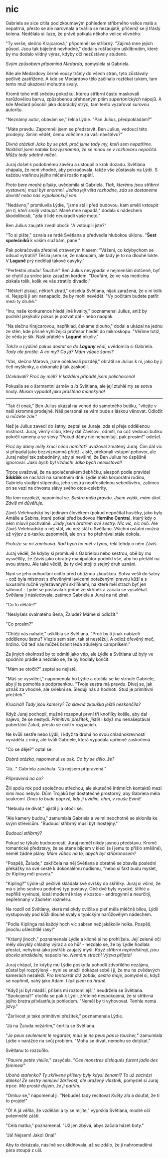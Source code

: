 # nic

Gabriela se sice cítila pod zkoumavým pohledem stříbrného velice malá a nepatrná, přesto se ale narovnala a tvářila se nezaujatě, přičemž se jí třásly kolena. Nedělala si iluze, že právě potkala někoho velice vlivného.

"Ty verše, slečno Krajcarová," připomněl se stříbrný. "Zajímá mne jejich původ. Jsou tak báječně nevhodné," dodal s rošťáckým ušklíbnutím, které by mu dodalo vlídný výraz, kdyby oči nezůstávaly studené.

*Svým způsobem připomíná Medarda,* pomyslela si Gabriela. 

Kde ale Medardovy černé vousy trčely do všech stran, tyto zůstávaly pečlivě zastřižené. A kde se Medardovo tělo začínalo roztékat tukem, tam tento muž ukazoval mohutné svaly. 

Kromě toho měl snědou pokožku, kterou stříbrní často maskovali narůžovělou barvu, způsobenou přehnaným pitím *supertonických* nápojů. A kde Medard působil jako dobrácký strýc, tam tento vyzařoval surovou autoritu.

"Neznámý autor, obávám se," řekla Lýdie. "Pan Julius, předpokládám?"

"Máte pravdu. Zapomněl jsem se představit. Ben Julius, vedoucí této prodejny. Smím vědět, čemu vděčíme za vaši návštěvu?"

*Divná otázka! Jako by se ptal, proč jsme tady my, kteří sem nepatříme. Naštěstí jsem natolik bezvýznamná, že se mnou se v rozhovoru nepočítá. Můžu tedy udatně mlčet.*

Juraj došel k podobnému závěru a ustoupil o krok dozadu. Světlana chápala, že není vhodné, aby pokračovala, takže vše zůstávalo na Lýdii. S každou vteřinou jejího mlčení rostlo napětí.

*Proto bere modré pilulky,* uvědomila si Gabriela. *Tlak, kterému jsou stříbrní vystavení, musí být enormní. Jedna její věta rozhodne, zda se dostaneme dovnitř nebo nás vypoklonkují ven.*

"Nedávno," promluvila Lýdie, "jsme stáli před budovou, kam směli *vstoupit jen ti, kteří smějí vstoupit*. Maně mne napadá," dodala s nádechem škodolibosti, "zda ti lidé neukradli vaše moto."

Ben Julius zaujatě zvedl obočí: "A vstoupili jste?"

"To si pište," ozvala se hrdě Světlana a předvedla hlubokou úklonu. "**Šest společníků** k vaším službám, pane." 

Pak pokračovala zřetelně otráveným hlasem: "Vážení, co kdybychom se odsud vytratili? Těšila jsem se, že nakoupím, ale tady je to na dlouhé lokte. V **Laguně** prý nedělají takové cavyky."

"Perfektní *etuda!* *Touché!*" Ben Julius nevypadal v nejmenším dotčeně, byť se chytil za srdce jako zasažen kordem. "Doufám, že ve vás medicína získala tolik, kolik ve vás ztratilo divadlo."

"Někteří získají, někteří ztratí," odsekla Světlana, nijak zaražená, že o ní tolik ví. Nejspíš ji ani nenapadlo, že by mohl nevědět. "Vy počítám budete patřit mezi ty druhé."

"Inu, naše konkurence hledá jiné kvality," poznamenal Julius, aniž by podnikl jakýkoliv pokus je pozvat dál - nebo naopak. 

"Na slečnu Krajcarovou, například, čekáme dlouho," dodal a ukázal na jednu ze stěn, kde přísně vyhlížející profesor hleděl do mikroskopu. "Věříme totiž, že věda je šik. Naši přátelé v **Laguně** nikoliv."

*Takže o Lýdiině pokus dostat se do **Laguny** vědí,* uvědomila si Gabriela. *Tady ale prošla. A co my? Co já? Mám vůbec šanci?*

"Vás, slečno Márová, jsme očekávali později," obrátil se Julius k ní, jako by jí četl myšlenky, a dokonale ji tak zaskočil.

*Očekávali? Proč by měli? V každém případě jsem polichocená!*

Pokusila se o šarmantní úsměv *a la* Světlana, ale její ztuhlé rty se sotva hnuly. *Musím vypadat jako praštěná manekýna!*

******

"Tak či onak," Ben Julius ukázal na vchod do samotného butiku, "vítejte v naší skromné prodejně. Náš personál se vám bude s láskou věnovat. Odložit si můžete zde." 

Než je Julius zavedl do šatny, zeptal se Juraje, zda si přeje oddělenou místnost. Juraj, věrný slibu, který dal Závišovi, odmítl, na což vedoucí butiku pokrčil rameny a se slovy "Pokud dámy nic nenamítají, pak prosím!" odešel.

*Proč by dámy měly kruci něco namítat?* uvažoval zmatený Juraj. Čím dál víc si připadal jako bezvýznamná přítěž. Jistě, překonali vstupní pohovor, ale Juraj nebyl tak zabedněný, aby si nevšiml, že Ben Julius ho úspěšně ignoroval. *Jako bych byl vzduch! Jako bych neexistoval!*

Trpce uvažoval, že na společenském žebříčku, alespoň podle pravidel **Šik&Šik** se nachází na samotném dně. Lýdie měla korporátní rodinu, Gabriela studijní stipendia, jeho sestra neotřesitelnou sebedůvěru, zatímco on se vezl na chvostu slávy svého otce-celebrity.

*Na tom nezáleží,* napomínal se. *Sestra měla pravdu. Jsem voják, mám úkol. Záviš mi důvěřuje.*

Záviš Velehradský byl jediným člověkem (pokud nepočítal husičky, jako byly Amálie a Sabina, které potkal před budovou **Herního Centra**), který kdy o něm mluvil pochvalně. *Jindy jsem bratrem své sestry. Nic víc, nic míň.* Ale Záviš Velehradský o něj stál, víc než stál o Světlanu. Všichni ostatní možná už výjev z e-taxíku zapomněli, ale on si ho přehrával stále dokola. 

*Protože se mi zamlouvá. Rád bych ho měl v týmu,* řekl tehdy o něm Záviš.

Juraj věděl, že kdyby si promluvil s Gabrielou nebo sestrou, obě by mu vysvětlily, že Záviš jako obratný manipulátor podnikl vše, aby ho přetáhl na svou stranu. Ale také věděl, že ty dvě stojí o stejný druh uznání.

Nyní se jeho odhodlání ocitlo před obtížnou zkouškou. Sotva vešli do šatny - což byla místnost s dřevěnými lavicemi potaženými pravou kůží a s luxusními ručně vyřezávanými skříňkami, na které měl strach byť jen sáhnout - Lýdie se postavila k jedné ze skříněk a začala se vysvlékat. Světlana ji následovala, zatímco Gabriela a Juraj na ně zírali.

"Co to děláte?"

"Neslyšels svalnatého Bena, Žalude? Máme si odložit."

"Co prosím?"

"Chtějí nás nahaté," ušklíbla se Světlana. "Proč by ti jinak nabízeli oddělenou šatnu? Vlezls sem sám, tak si nestěžuj. A odlož dřevěný meč, hrdino. Od teď nás můžeš bránit leda zduřelým camprlíkem."

Za jiných okolností by to odmítl jako vtip, ale Lýdie a Světlana už byly ve spodním prádle a nezdálo se, že by hodlaly končit.

"Mám se otočit?" zeptal se nejistě.

"Máš se vysvléct," napomenula ho Lýdie a otočila se ke strnulé Gabriele, aby jí ta pomohla s podprsenkou. "Tvoje sestra má pravdu. Dívej se, jak uznáš za vhodné, ale svlékni se. Sledují nás a hodnotí. Stud je primitivní přežitek."

*Krucinál! Tady jsou kamery? Ta slavná zkouška ještě neskončila?*

Když Juraj pochopil, mužně rozepnul první tři knoflíky košile, aby dal najevo, že se nestydí. *Primitivní přežitek, jistě!* I když mu nenašeptával pubertální Žalud, přesto se ocitl v rozpacích.

Ne kvůli sestře nebo Lýdii, i když ta druhá ho svou chladnokrevností vyváděla z míry, ale kvůli Gabriele, která vypadala upřímně zaskočená.

"Co se děje?" optal se.

*Dobrá otázka,* napomenul se pak. *Co by se dělo, že?*

"Já..." Gabriela zaváhala. "Já nejsem připravená."

*Připravená na co?*

Žili spolu rok pod společnou střechou, ale skutečně intimních kontaktů mezi nimi moc nebylo. Dům Trojáků byl dostatečně prostorný, aby Gabriela měla soukromí. *Dnes to bude poprvé, kdy ji uvidím, ehm, v rouše Evině!*

"Nebudu se dívat," ujistil ji a otočil se.

"Ale kamery budou," zamumlala Gabriela a velmi neochotně se sklonila ke svým střevícům. "Budoucí stříbrný musí být lhostejný."

*Budoucí stříbrný?*

Pokud se týkalo budoucnosti, Juraj neměl nikdy jasnou představu. Kromě romantické představy, že se stane bijcem v kleci (a i jemu to přišlo směšné), neměl žádné plány. *Mám vůbec na to, abych byl stříbronosem?*

"Pospěš, Žalude," zakřičela na něj Světlana a obratně se zbavila poslední překážky na své cestě k dokonalému nudismu, "nebo si fakt budu myslet, že Kipling měl pravdu."

"Kipling?" Lýdie už pečlivě skládala své svršky do skříňky. Juraj si všiml, že má s jeho sestrou podobný typ postavy. Obě dvě byly vysoké, štíhlé a nepříliš vyvinuté, ideál moderní krásy v kostce - androgynní a neurčitý, nepřehnaný v žádném rozměru.

Na rozdíl od Světlany, která málokdy cvičila a pleť měla mléčně bílou, Lýdii vystupovaly pod kůží dlouhé svaly s typickým narůžovělým nádechem.

"Podle Kiplinga má každý hoch víc zábran než jakákoliv holka. Pospěš, jinochu ušlechtilé rasy!"

"Krásný jinoch," poznamenala Lýdie a klidně si ho prohlížela. Její zelené oči měly obvyklý chladný výraz a co hůř - nezdálo se, že by Lýdie hodlala přestat, nehybná jako jestřáb zaujatý myší. *Když stříbrní nepředstírají, jsou docela strašidelní,* napadlo ho. *Nemám strach! Výzva přijata!*

Juraj chápal, že kdyby mu Lýdie poskytla pohodlí zdvořilého nezájmu, zůstal byl rozptýlený - nyní se snažil dokázat sobě i jí, že mu na zvědavých kamerách nezáleží. *Pro tentokrát drž zobák, sestro moje,* pomyslel si, když se napřímil, nahý jako Adam. *I tak jsem na hraně.*

"Když jsi byl mladší, přišels mi roztomilejší," neudržela se Světlana. "Spokojená?" otočila se pak k Lýdii, zřetelně nespokojená, že si stříbrná jejího bratra přivlastňuje pohledem. "Neměl by ti vyhovovat. Tenhle nemá jizvy."

"Žárlivost je také primitivní přežitek," poznamenala Lýdie.

"Já na Žaluda nežárlím," čertila se Světlana.

"*Je peux seulement le regarder, mais je ne peux pas le toucher,*" zamumlala Lýdie v narážce na svůj problém. "Mohu se dívat, nemohu se dotýkat."

Světlanu to rozzuřilo.

"*Pauvre petite vieille,*" zasyčela. "*Ces monstres disloqués furent jadis des femmes!*"

*Ubohá stařenko? Ty zkřivené příšery byly kdysi ženami? To už zachází daleko! Ze sestry nemluví žárlivost, ale uražený vlastník,* pomyslel si Juraj trpce. *Má prostě dojem, že jí patřím.*

"Omluv se," napomenul ji. "Nebudeš tady recitovat *Květy zla* a doufat, že ti to projde!"

"Ó! A já věřila, že vzdělání a ty se míjíte," vyprskla Světlana, modré oči potemnělé záští.

"Celá matka," poznamenal. "Už jen zbývá, abys začala házet boty."

"Já! Nejsem! Jako! Ona!"

Aby to dokázala, násilně se uklidňovala, až se zdálo, že jí nahromaděná pára stoupá z uší.



